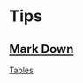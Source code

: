# Tips

## [Mark Down](https://www.codecademy.com/resources/docs/markdown)
[Tables](https://www.codecademy.com/resources/docs/markdown/tables)
